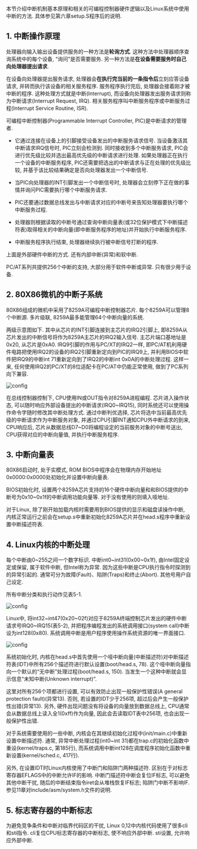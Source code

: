 本节介绍中断机制基本原理和相关的可编程控制器硬件逻辑以及Linux系统中使用中断的方法. 具体参见第六章setup.S程序后的说明. 

## 1. 中断操作原理

处理器向输入输出设备提供服务的一种方法是**轮询方式**. 这种方法中处理器顺序查询系统中的每个设备, “询问”是否需要服务. 另一种方法是**在设备需要服务时自己向处理器提出请求**. 

在设备向处理器提出服务请求, 处理器会**在执行完当前的一条指令后**立刻应答设备请求, 并转而执行该设备的相关服务程序. 服务程序执行完后, 处理器会接着刚才被中断的程序. 这种处理方式就是中断(Interrupt), 而设备向处理器发出服务请求则称为中断请求(Interrupt Request, IRQ). 相关服务程序叫中断服务程序或中断服务过程(Interrupt Service Routine, ISR). 

可编程中断控制器(Programmable Interrupt Controller, PIC)是中断请求的管理者. 

- 它通过连接在设备上的引脚接受设备发出的中断服务请求信号. 当设备激活其中断请求IRQ信号时, PIC立刻会检测到. 同时接收到多个中断服务请求, PIC会进行优先级比较并选出最高优先级的中断请求进行处理. 如果处理器正在执行一个设备的中断服务程序, PIC还需要把选出的中断请求与正在处理的优先级比较, 并基于该比较结果确定是否向处理器发出一个中断信号. 

- 当PIC向处理器的INT引脚发出一个中断信号时, 处理器会立刻停下正在做的事情并询问PIC需要执行哪个中断服务请求. 

- PIC还要通过数据总线发出与中断请求对应的中断号来告知处理器要执行哪个中断服务过程. 

- 处理器则根据读取的中断号通过查询中断向量表(或32位保护模式下中断描述符表)取得相关的中断向量(即中断服务程序的地址)并开始执行中断服务程序. 

- 中断服务程序执行结束, 处理器继续执行被中断信号打断的程序. 

上面是外部硬件中断的方式. 还有内部中断(异常)和软中断. 

PC/AT系列共提供256个中断的支持, 大部分用于软件中断或异常. 只有很少用于设备. 

## 2. 80X86微机的中断子系统

80X86组成的微机中采用了8259A可编程中断控制器芯片. 每个8259A可以管理8个中断源. 多片级联, 8259A最多能管理64个中断向量的系统. 

两级示意图如下. 其中从芯片的INT引脚连接到主芯片的IRQ2引脚上, 即8259A从芯片发出的中断信号将作为8259A主芯片的IRQ2输入信号. 主芯片端口基地址是0x20, 从芯片是0xA0. IRQ9引脚的作用与PC/XT的IRQ2一样, 即PC/AT机利用硬件电路把使用IRQ2的设备的IRQ2引脚重新定向到PIC的IRQ9上, 并利用BIOS中软件把IRQ9的中断int 71重新定向到了IRQ2的中断int 0x0A的中断处理过程. 这样一来, 任何使用IRQ2的PC/XT的8位适配卡在PC/AT中仍能正常使用, 做到了PC系列向下兼容. 

![config](images/17.png)

在总线控制器控制下, CPU使用IN或OUT指令对8259A进程编程. 芯片进入操作状态, 可以随时响应外部设备提出的中断请求(IRQ0\~IRQ15), 同时系统还可以使用操作命令字随时修改其中断处理方式. 通过中断判优选择, 芯片将选中当前最高优先级的中断请求作为中断服务对象, 并通过CPU引脚INT通知CPU外中断请求的到来, CPU响应后, 芯片从数据总线D7\~D0将编程设定的当前服务对象的中断号送出, CPU获得对应的中断向量值, 并执行中断服务程序. 

## 3. 中断向量表

80X86启动时, 处于实模式, ROM BIOS中程序会在物理内存开始地址0x0000:0x0000处初始化并设置中断向量表. 

BIOS初始化时, 设置两个8259A芯片支持的16个硬件中断向量和和BIOS提供的中断号为0x10\~0x1f的中断调用功能向量等. 对于没有使用的则填入哑地址. 

对于Linux, 除了刚开始加载内核时需要用到BIOS提供的显示和磁盘读操作中断, 内核正常运行之前会在setup.s中重新初始化8259A芯片并在head.s程序中重新设置中断描述符表. 

## 4. Linux内核的中断处理

每个中断由0\~255之间一个数字标识. 中断int0\~int31(0x00\~0x1f), 由Intel固定设定或保留, 属于软件中断, 但Intel称为异常. 因为这些中断是CPU执行指令时探测到的异常引起的. 通常可分为故障(Fault)、陷阱(Traps)和终止(Abort). 其他号用户自己设定. 

所有中断分类和执行动作见表5-1. 

![config](images/18.png)

Linux中, 将int32\~int47(0x20\~02f)对应于8259A终端控制芯片发出的硬件中断请求号IRQ0\~IRQ15(表5-2), 并把程序编程发出的系统调用接口(system call)中断设为int128(0x80). 系统调用中断是用户程序使用操作系统资源的唯一界面接口. 

![config](images/19.png)

系统初始化时, 内核在head.s中首先使用一个哑中断向量(中断描述符)对中断描述符表(IDT)中所有256个描述符进行默认设置(boot/head.s, 78). 这个哑中断向量指向一个默认的“无中断”处理过程(boot/head.s, 150). 当发生一个这种中断就会显示信息“未知中断(Unknown interrupt)”. 

这里对所有256个项都进行设置, 可以有效防止出现一般保护性错误(A general protection fault)(异常13). 否则, 若设置的IDT少于256项, 超过后会产生一般保护性出错(异常13). 另外, 硬件出现问题没有将设备的向量放到数据总线上, CPU通常会从数据总线上读入全1(0xff)作为向量, 因此会去读取IDT表中256项, 也会出现一般保护性出错. 

对于系统需要使用的一些中断, 内核会在其继续初始化过程中(init/main.c)中重新设置中断描述符. 通常, 异常中断处理过程(int0\~int 31)都在trap.c的初始化函数中重设(kernel/traps.c, 第185行), 而系统调用中断int128在调度程序初始化函数中重新设置(kernel/sched.c, 417行). 

另外, 在设置IDT时Linux内核使用了中断门和陷阱门两种描述符. 区别在于对标志寄存器EFLAGS中的中断允许IF的影响. 中断门描述符中断会复位IF标志, 可以避免其他中断干扰, 随后的中断结束指令iret会从堆栈恢复IF标志; 陷阱门中断不影响IF. 参见11章对include/asm/system.h文件的说明. 

## 5. 标志寄存器的中断标志

为避免竞争条件和中断对临界代码区的干扰, Linux 0,12中内核代码使用了很多cli和sti指令. cli复位CPU标志寄存器的中断标志, 使不响应外部中断. sti设置, 允许响应外部中断. 